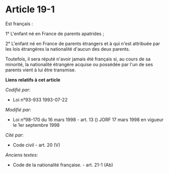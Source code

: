 # Article 19-1

Est français :

1° L'enfant né en France de parents apatrides ;

2° L'enfant né en France de parents étrangers et à qui n'est attribuée par les lois étrangères la nationalité d'aucun des
deux parents.

Toutefois, il sera réputé n'avoir jamais été français si, au cours de sa minorité, la nationalité étrangère acquise ou
possédée par l'un de ses parents vient à lui être transmise.

**Liens relatifs à cet article**

_Codifié par_:

  - Loi n°93-933 1993-07-22

_Modifié par_:

  - Loi n°98-170 du 16 mars 1998 - art. 13 () JORF 17 mars 1998 en vigueur le 1er septembre 1998

_Cité par_:

  - Code civil - art. 20 (V)

_Anciens textes_:

  - Code de la nationalité française. - art. 21-1 (Ab)
